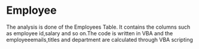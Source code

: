 # Employee
The analysis is done of the Employees Table. It contains the columns such as employee id,salary and so on.The code is written in VBA and the employeeemails,titles and department are calculated through VBA scripting
